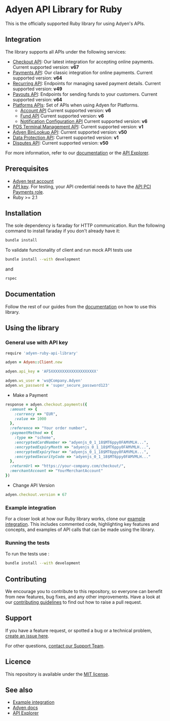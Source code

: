 # Adyen API Library for Ruby


This is the officially supported Ruby library for using Adyen's APIs.

## Integration
The library supports all APIs under the following services:

* [Checkout API](https://docs.adyen.com/api-explorer/#/CheckoutService/v67/overview): Our latest integration for accepting online payments. Current supported version: **v67**
* [Payments API](https://docs.adyen.com/api-explorer/#/Payment/v64/overview): Our classic integration for online payments. Current supported version: **v64**
* [Recurring API](https://docs.adyen.com/api-explorer/#/Recurring/v49/overview): Endpoints for managing saved payment details. Current supported version: **v49**
* [Payouts API](https://docs.adyen.com/api-explorer/#/Payout/v64/overview): Endpoints for sending funds to your customers. Current supported version: **v64**
* [Platforms APIs](https://docs.adyen.com/platforms/api): Set of APIs when using Adyen for Platforms. 
  * [Account API](https://docs.adyen.com/api-explorer/#/Account/v6/overview) Current supported version: **v6**
  * [Fund API](https://docs.adyen.com/api-explorer/#/Fund/v6/overview) Current supported version: **v6**
  * [Notification Configuration API](https://docs.adyen.com/api-explorer/#/NotificationConfigurationService/v6/overview) Current supported version: **v6**
* [POS Terminal Management API](https://docs.adyen.com/api-explorer/#/postfmapi/v1/overview): Current supported version: **v1**
* [Adyen BinLookup API](https://docs.adyen.com/api-explorer/#/BinLookup/v50/overview): Current supported version: **v50**
* [Data Protection API](https://docs.adyen.com/development-resources/data-protection-api): Current supported version: **v1**
* [Disputes API](https://docs.adyen.com/risk-management/disputes-api): Current supported version: **v50**


For more information, refer to our [documentation](https://docs.adyen.com/) or the [API Explorer](https://docs.adyen.com/api-explorer/).

## Prerequisites
- [Adyen test account](https://docs.adyen.com/get-started-with-adyen)
- [API key](https://docs.adyen.com/development-resources/api-credentials#generate-api-key). For testing, your API credential needs to have the [API PCI Payments role](https://docs.adyen.com/development-resources/api-credentials#roles).
- Ruby >= 2.1

## Installation

The sole dependency is faraday for HTTP communication.  Run the following command to install faraday if you don't already have it:

~~~~bash 
bundle install
~~~~

To validate functionality of client and run mock API tests use

~~~~bash  
bundle install --with development 
~~~~
and
~~~~bash 
rspec
~~~~
## Documentation

Follow the rest of our guides from the [documentation](https://adyen.github.io/adyen-ruby-api-library/) on how to use this library.

## Using the library

### General use with API key

~~~~bash 
require 'adyen-ruby-api-library'
~~~~
~~~~ruby
adyen = Adyen::Client.new

adyen.api_key = 'AF5XXXXXXXXXXXXXXXXXXXX'

adyen.ws_user = 'ws@Company.Adyen'
adyen.ws_password = 'super_secure_password123'
~~~~

- Make a Payment

~~~~ruby
response = adyen.checkout.payments({
  :amount => {
    :currency => "EUR",
    :value => 1000
  },
  :reference => "Your order number",
  :paymentMethod => {
    :type => "scheme",
    :encryptedCardNumber => "adyenjs_0_1_18$MT6ppy0FAMVMLH...",
    :encryptedExpiryMonth => "adyenjs_0_1_18$MT6ppy0FAMVMLH...",
    :encryptedExpiryYear => "adyenjs_0_1_18$MT6ppy0FAMVMLH...",
    :encryptedSecurityCode => "adyenjs_0_1_18$MT6ppy0FAMVMLH..."
  },
  :returnUrl => "https://your-company.com/checkout/",
  :merchantAccount => "YourMerchantAccount"
})
~~~~

- Change API Version
~~~~ruby
adyen.checkout.version = 67
~~~~

### Example integration

For a closer look at how our Ruby library works, clone our [example integration](https://github.com/adyen-examples/adyen-rails-online-payments). This includes commented code, highlighting key features and concepts, and examples of API calls that can be made using the library.

### Running the tests
To run the tests use : 
~~~~bash  
bundle install --with development 
~~~~

## Contributing

We encourage you to contribute to this repository, so everyone can benefit from new features, bug fixes, and any other improvements.
Have a look at our [contributing guidelines](https://github.com/Adyen/adyen-ruby-api-library/blob/develop/CONTRIBUTING.md) to find out how to raise a pull request.

## Support
If you have a feature request, or spotted a bug or a technical problem, [create an issue here](https://github.com/Adyen/adyen-ruby-api-library/issues/new/choose).

For other questions, [contact our Support Team](https://www.adyen.help/hc/en-us/requests/new?ticket_form_id=360000705420).

## Licence
This repository is available under the [MIT license](https://github.com/Adyen/adyen-ruby-api-library/blob/master/LICENSE).

## See also
* [Example integration](https://github.com/adyen-examples/adyen-rails-online-payments)
* [Adyen docs](https://docs.adyen.com/)
* [API Explorer](https://docs.adyen.com/api-explorer/)
